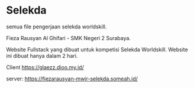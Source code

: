 # Selekda
semua file pengerjaan selekda worldskill.

Fieza Rausyan Al Ghifari - SMK Negeri 2 Surabaya.


Website Fullstack yang dibuat untuk kompetisi Selekda Worldskill.
Website ini dibuat hanya dalam 2 hari.

Client
https://glaezz.dioo.my.id/

server:
https://fiezarausyan-mwjr-selekda.someah.id/
